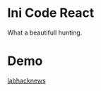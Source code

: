 # Ini Code React

What a beautifull hunting.

# Demo
[labhacknews](http://labhacknews.herokuapp.com/)
